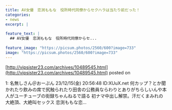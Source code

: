 ```yaml
---
title: AV女優　恋渕ももな　役所時代同僚からセクハラは当たり前だった！
categories:
- news
excerpt: |
  
feature_text: |
  ## AV女優　恋渕ももな　役所時代同僚からセ...
  
feature_image: "https://picsum.photos/2560/600?image=733"
image: "https://picsum.photos/2560/600?image=733"
---
```


[http://vipsister23.com/archives/10489545.html](http://vipsister23.com/archives/10489545.html)
posted on 

<!--more-->

1: 名無しさん＠おーぷん 23/12/15(金) 20:56:48 ID:XUuX.net 何カップ？とか聞かれたり飲みの席で尻触られたり田舎の公務員ならわりとありがちらしいんや本人がユーチューブの街録ちゃんねるで語る 初ナマ中出し解禁。汗だくまみれの大絶頂、大絶叫セックス 恋渕ももな恋...
